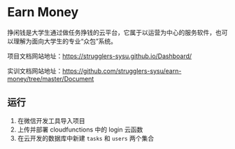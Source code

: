 # Earn Money

挣闲钱是大学生通过做任务挣钱的云平台，它属于以运营为中心的服务软件，也可以理解为面向大学生的专业“众包”系统。

项目文档网站地址：https://strugglers-sysu.github.io/Dashboard/

实训文档网站地址：https://github.com/strugglers-sysu/earn-money/tree/master/Document

## 运行

1. 在微信开发工具导入项目
2. 上传并部署 cloudfunctions 中的 login 云函数
3. 在云开发的数据库中新建 `tasks` 和 `users` 两个集合
